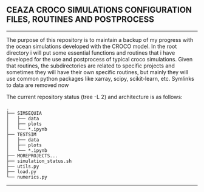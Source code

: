 ## CEAZA CROCO SIMULATIONS CONFIGURATION FILES, ROUTINES AND POSTPROCESS

---

The purpose of this repository is to maintain a backup of my progress with the ocean simulations developed with the CROCO model. 
In the root directory i will put some essential functions and routines that i have developed for the use and postprocess of typical croco simulations. 
Given that routines, the subdirectories are related to specific projects and sometimes they will have their own specific routines, but mainly they will use common python packages like xarray, scipy, scikit-learn, etc. 
Symlinks to data are removed now

The current repository status (tree -L 2) and architecture is as follows: 
```
. 
├── SIMSEQUIA
│   ├── data
│   ├── plots
│   └── *.ipynb
├── TESTSIM
│   ├── data
│   ├── plots
│   └── *.ipynb
├── MOREPROJECTS...
├── simulation_status.sh
├── utils.py
├── load.py
└── numerics.py
```
---
